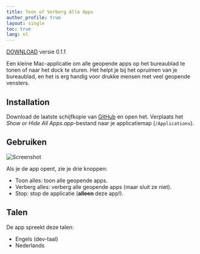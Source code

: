 ```yaml
---
title: Toon of Verberg Alle Apps
author_profile: true
layout: single
toc: true
lang: nl
---
```


<a class="btn btn--inverse" href="https://github.com/garraflavatra/show-hide-apps/releases/latest">DOWNLOAD</a> versie 0.1.1

Een kleine Mac-applicatie om alle geopende apps op het bureaublad te tonen of naar het dock te sturen. Het helpt je bij het opruimen van je bureaublad, en het is erg handig voor drukke mensen met veel geopende vensters. 

## Installation

Download de laatste schijfkopie van [GitHub](https://github.com/garraflavatra/show-hide-apps/releases/latest) en open het. Verplaats het *Show or Hide All Apps.app*-bestand naar je applicatiemap (`/Applications`).

## Gebruiken

![Screenshot](https://garraflavatra.github.io/show-hide-apps/app-dutch.png)

Als je de app opent, zie je drie knoppen:

- Toon alles: toon alle geopende apps.
- Verberg alles: verberg alle geopende apps (maar sluit ze niet).
- Stop: stop de applicatie (**alleen** deze app!).

## Talen

De app spreekt deze talen:

- Engels (dev-taal)
- Nederlands
